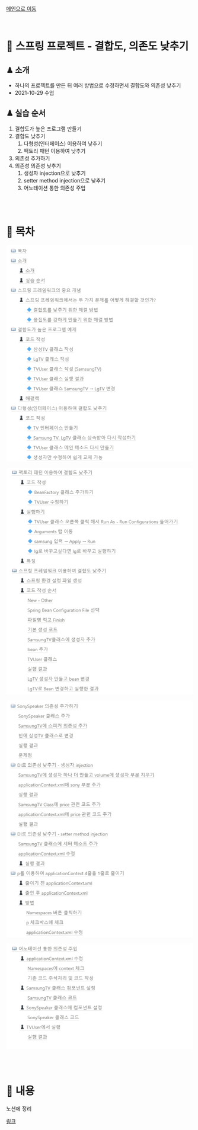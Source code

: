 [메인으로 이동](../../../README.md)

<br>

# 📒 스프링 프로젝트 - 결합도, 의존도 낮추기

## ♟ 소개

- 하나의 프로젝트를 만든 뒤 여러 방법으로 수정하면서 결합도와 의존성 낮추기
- 2021-10-29 수업

## ♟ 실습 순서

1. 결합도가 높은 프로그램 만들기
2. 결합도 낮추기
    1. 다형성(인터페이스) 이용하여 낮추기
    2. 팩토리 패턴 이용하여 낮추기
3. 의존성 추가하기
4. 의존성 의존성 낮추기
    1. 생성자 injection으로 낮추기
    2. setter method injection으로 낮추기
    3. 어노테이션 통한 의존성 주입

<br><br>



# 📖 목차 <a id="index">

![](md-images/2021-10-29-16-25-23.png)

![](md-images/2021-10-29-16-26-18.png)

![](md-images/2021-10-29-16-28-17.png)

![](md-images/2021-10-29-16-28-58.png)

<br><br>

# 📖 내용 <a id="content">

노션에 정리


[링크](https://blushing-scale-c79.notion.site/0b5fee052c08485a9f474edb77c4e4e2)